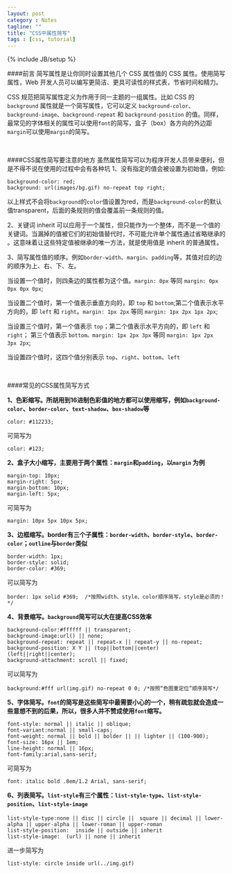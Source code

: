 ```yaml
---
layout: post
category : Notes
tagline: ""
title: "CSS中属性简写"
tags : [css, tutorial]
---
```

{% include JB/setup %}

####前言
简写属性是让你同时设置其他几个 CSS 属性值的 CSS 属性。使用简写属性，Web 开发人员可以编写更简洁、更具可读性的样式表，节省时间和精力。

CSS 规范把简写属性定义为作用于同一主题的一组属性。比如 CSS 的 `background` 属性就是一个简写属性，它可以定义 `background-color`、`background-image`、`background-repeat` 和 `background-position` 的值。同样，最常见的字体相关的属性可以使用`font`的简写，盒子（box）各方向的外边距`margin`可以使用`margin`的简写。

<br/>

####CSS属性简写要注意的地方
虽然属性简写可以为程序开发人员带来便利，但是不得不说在使用的过程中会有各种坑
1、没有指定的值会被设置为初始值，例如:

	background-color: red;
	background: url(images/bg.gif) no-repeat top right;

以上样式不会将`background`的`color`值设置为red，而是`background-color`的默认值transparent，后面的条规则的值会覆盖前一条规则的值。

2、关键词 inherit 可以应用于一个属性，但只能作为一个整体，而不是一个值的关键词。当漏掉的值被它们的初始值替代时，不可能允许单个属性通过省略继承的 。这意味着让这些特定值被继承的唯一方法，就是使用值是 inherit 的普通属性。

3、简写属性值的顺序。例如`border-width`、`margin`、`padding`等，其值对应的边的顺序为上、右、下、左。

当设置一个值时，则四条边的属性都为这个值。`margin: 0px` 等同 `margin: 0px 0px 0px 0px`;

当设置二个值时，第一个值表示垂直方向的，即 `top` 和 `bottom`;第二个值表示水平方向的，即 `left` 和 `right`。`margin: 1px 2px` 等同 `margin: 1px 2px 1px 2px`;

当设置三个值时，第一个值表示 `top`；第二个值表示水平方向的，即 `left` 和 `right`； 第三个值表示 `bottom。margin: 1px 2px 3px` 等同 `margin: 1px 2px 3px 2px`;

当设置四个值时，这四个值分别表示 `top`、`right`、`bottom`、`left`

<br/>

####常见的CSS属性简写方式

<strong>1、色彩缩写。所胡用到16进制色彩值的地方都可以使用缩写，例如`background-color`、`border-color`、`text-shadow`、`box-shadow`等</strong>

	color: #112233;

可简写为

	color: #123;


<strong>2、盒子大小缩写，主要用于两个属性：`margin`和`padding`，以`margin` 为例</strong>

	margin-top: 10px;
	margin-right: 5px;
	margin-bottom: 10px;
	margin-left: 5px;

可简写为

	margin: 10px 5px 10px 5px;

<strong>3、边框缩写。border有三个子属性：`border-width`、`border-style`、`border-color`；`outline`与`border`类似</strong>

	border-width: 1px;
	border-style: solid;
	border-color: #369;
可以简写为

	border: 1px solid #369;  /*按照width、style、color顺序简写，style是必须的！*/

<strong>4、背景缩写。`background`简写可以大在提高CSS效率</strong>

	background-color:#ffffff || transparent;
	background-image:url() || none;
	background-repeat: repeat || repeat-x || repeat-y || no-repeat;
	background-position: X Y || (top||bottom||center) (left||right||center);
	background-attachment: scroll || fixed;

可以简写为

	background:#fff url(img.gif) no-repeat 0 0; /*按照“色图重定位”顺序简写*/

<strong>5、字体简写。`font`的简写是这些简写中最需要小心的一个，稍有疏忽就会造成一些意想不到的后果，所以，很多人并不赞成使用`font`缩写。</strong>
	
	font-style: normal || italic || oblique;
	font-variant:normal || small-caps;
	font-weight: normal || bold || bolder || || lighter || (100-900);
	font-size: 16px || 1em;
	line-height: normal || 16px;
	font-family:arial,sans-serif;

可简写为

	font: italic bold .8em/1.2 Arial, sans-serif;

<strong>6、列表简写。`list-style`有三个属性：`list-style-type`、`list-style-position`、`list-style-image`</strong>
	
	list-style-type:none || disc || circle ||　square || decimal || lower-alpha || upper-alpha || lower-roman || upper-roman
	list-style-position:  inside || outside || inherit
	list-style-image:  (url) || none || inherit

进一步简写为

	list-style: circle inside url(../img.gif)


